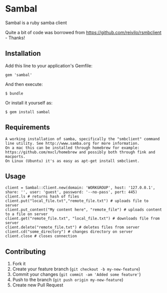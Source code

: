 # Sambal

Sambal is a ruby samba client

Quite a bit of code was borrowed from https://github.com/reivilo/rsmbclient - Thanks!

## Installation

Add this line to your application's Gemfile:

    gem 'sambal'

And then execute:

    $ bundle

Or install it yourself as:

    $ gem install sambal

## Requirements

    A working installation of samba, specifically the "smbclient" command line utility. See http://www.samba.org for more information.
    On a mac this can be installed through homebrew for example: https://github.com/mxcl/homebrew and possibly both through fink and macports.
    On Linux (Ubuntu) it's as easy as apt-get install smbclient.

## Usage

    client = Sambal::Client.new(domain: 'WORKGROUP', host: '127.0.0.1', share: '', user: 'guest', password: '--no-pass', port: 445)
    client.ls # returns hash of files
    client.put("local_file.txt","remote_file.txt") # uploads file to server
    client.put_content("My content here", "remote_file") # uploads content to a file on server
    client.get("remote_file.txt", "local_file.txt") # downloads file from server
    client.delete("remote_file.txt") # deletes files from server
    client.cd("some_directory") # changes directory on server
    client.close # closes connection

## Contributing

1. Fork it
2. Create your feature branch (`git checkout -b my-new-feature`)
3. Commit your changes (`git commit -am 'Added some feature'`)
4. Push to the branch (`git push origin my-new-feature`)
5. Create new Pull Request
